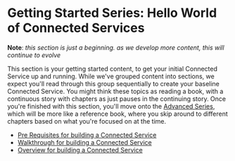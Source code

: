 # Getting Started Series: Hello World of Connected Services #
**Note**: *this section is just a beginning. as we develop more content, this will continue to evolve*

This section is your getting started content, to get your initial Connected Service up and running. While we've grouped content into sections, we expect you'll read through this group sequentially to create your baseline Connected Service. You might think these topics as reading a book, with a continuous story with chapters as just pauses in the continuing story. 
Once you're finished with this section, you'll move onto the [Advanced Series](./AdvancedSeries.md), which will be more like a reference book, where you skip around to different chapters based on what you're focused on at the time.

- [Pre Requisites for building a Connected Service](./PrerequisiteComponents.md)
- [Walkthrough for building a Connected Service](./CreatingAConnectedServiceExtension.md) 
- [Overview for building a Connected Service](./ConnectedServicesOverview.md)
